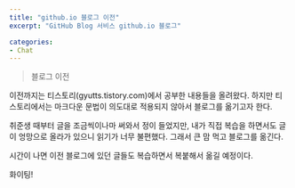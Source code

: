 ```yaml
---
title: "github.io 블로그 이전"
excerpt: "GitHub Blog 서비스 github.io 블로그"

categories:
- Chat
---
```


> 블로그 이전

 이전까지는 티스토리(gyutts.tistory.com)에서 공부한 내용들을 올려왔다.
하지만 티스토리에서는 마크다운 문법이 의도대로 적용되지 않아서 블로그를 옮기고자 한다.

 취준생 때부터 글을 조금씩이나마 써와서 정이 들었지만, 내가 직접 복습을 하면서도 글이 엉망으로 올라가 있으니 읽기가 너무 불편했다. 그래서 큰 맘 먹고 블로그를 옮긴다.

 시간이 나면 이전 블로그에 있던 글들도 복습하면서 복붙해서 옮길 예정이다.

 화이팅!